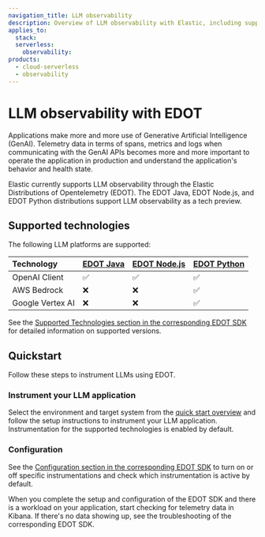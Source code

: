 ```yaml
---
navigation_title: LLM observability
description: Overview of LLM observability with Elastic, including supported technologies and quickstart instructions.
applies_to:
  stack:
  serverless:
    observability:
products:
  - cloud-serverless
  - observability
---
```


# LLM observability with EDOT

Applications make more and more use of Generative Artificial Intelligence (GenAI). Telemetry data in terms of spans, metrics and logs when communicating with the GenAI APIs becomes more and more important to operate the application in production and understand the application's behavior and health state.

Elastic currently supports LLM observability through the Elastic Distributions of Opentelemetry (EDOT). The EDOT Java, EDOT Node.js, and EDOT Python distributions support LLM observability as a tech preview.

## Supported technologies

The following LLM platforms are supported:

| Technology | [EDOT Java](../../edot-sdks/java/supported-technologies.md#llm-instrumentations) | [EDOT Node.js](../../edot-sdks/nodejs/supported-technologies.md#llm-instrumentations) | [EDOT Python](../../edot-sdks/python/supported-technologies.md#llm-instrumentations) |
|:-----------|:----------|:-------------|:------------|
| OpenAI Client | ✅ | ✅ | ✅ |
| AWS Bedrock | ❌ | ❌ | ✅ |
| Google Vertex AI | ❌ | ❌ | ✅ |

See the [Supported Technologies section in the corresponding EDOT SDK](../../edot-sdks/index.md) for detailed information on supported versions.

## Quickstart

Follow these steps to instrument LLMs using EDOT.

### Instrument your LLM application

Select the environment and target system from the [quick start overview](../../quickstart/index.md) and follow the setup instructions to instrument your LLM application. Instrumentation for the supported technologies is enabled by default.

### Configuration

See the [Configuration section in the corresponding EDOT SDK](../../edot-sdks/index.md) to turn on or off specific instrumentations and check which instrumentation is active by default.

When you complete the setup and configuration of the EDOT SDK and there is a workload on your application, start checking for telemetry data in Kibana. If there's no data showing up, see the troubleshooting of the corresponding EDOT SDK.
